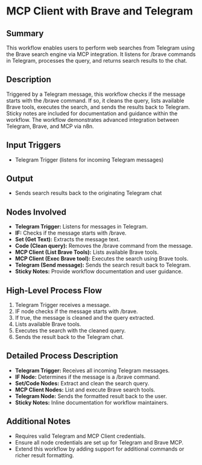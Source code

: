# MCP Client with Brave and Telegram

## Summary
This workflow enables users to perform web searches from Telegram using the Brave search engine via MCP integration. It listens for /brave commands in Telegram, processes the query, and returns search results to the chat.

## Description
Triggered by a Telegram message, this workflow checks if the message starts with the /brave command. If so, it cleans the query, lists available Brave tools, executes the search, and sends the results back to Telegram. Sticky notes are included for documentation and guidance within the workflow. The workflow demonstrates advanced integration between Telegram, Brave, and MCP via n8n.

## Input Triggers
- Telegram Trigger (listens for incoming Telegram messages)

## Output
- Sends search results back to the originating Telegram chat

## Nodes Involved
- **Telegram Trigger:** Listens for messages in Telegram.
- **IF:** Checks if the message starts with /brave.
- **Set (Get Text):** Extracts the message text.
- **Code (Clean query):** Removes the /brave command from the message.
- **MCP Client (List Brave Tools):** Lists available Brave tools.
- **MCP Client (Exec Brave tool):** Executes the search using Brave tools.
- **Telegram (Send message):** Sends the search result back to Telegram.
- **Sticky Notes:** Provide workflow documentation and user guidance.

## High-Level Process Flow
1. Telegram Trigger receives a message.
2. IF node checks if the message starts with /brave.
3. If true, the message is cleaned and the query extracted.
4. Lists available Brave tools.
5. Executes the search with the cleaned query.
6. Sends the result back to the Telegram chat.

## Detailed Process Description
- **Telegram Trigger:** Receives all incoming Telegram messages.
- **IF Node:** Determines if the message is a /brave command.
- **Set/Code Nodes:** Extract and clean the search query.
- **MCP Client Nodes:** List and execute Brave search tools.
- **Telegram Node:** Sends the formatted result back to the user.
- **Sticky Notes:** Inline documentation for workflow maintainers.

## Additional Notes
- Requires valid Telegram and MCP Client credentials.
- Ensure all node credentials are set up for Telegram and Brave MCP.
- Extend this workflow by adding support for additional commands or richer result formatting.
